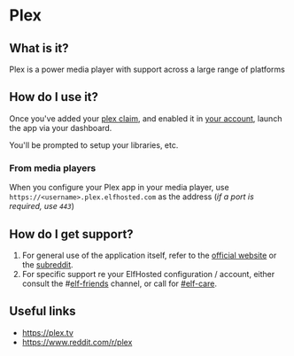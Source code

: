 # Plex

## What is it?

Plex is a power media player with support across a large range of platforms

## How do I use it?

Once you've added your [plex claim](https://www.plex.tv/claim/), and enabled it in [your account](https://elfhosted.com/tenant/apps/0), launch the app via your dashboard.

You'll be prompted to setup your libraries, etc.

### From media players

When you configure your Plex app in your media player, use `https://<username>.plex.elfhosted.com` as the address (*if a port is required, use `443`*)

## How do I get support?

1. For general use of the application itself, refer to the [official website](https://plex.tv) or the [subreddit](https://www.reddit.com/r/plex/).
2. For specific support re your ElfHosted configuration / account, either consult the #[elf-friends](https://discord.com/channels/396055506072109067/1118645576884572303) channel, or call for [#elf-care](https://discord.com/channels/396055506072109067/1119478614287712337).

## Useful links

* https://plex.tv
* https://www.reddit.com/r/plex